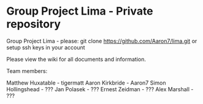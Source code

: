 Group Project Lima - Private repository
====

Group Project Lima - please: git clone https://github.com/Aaron7/lima.git or setup ssh keys in your account

Please view the wiki for all documents and information.

Team members:

Matthew Huxatable - tigermatt
Aaron Kirkbride - Aaron7
Simon Hollingshead - ???
Jan Polasek - ???
Ernest Zeidman - ???
Alex Marshall - ???
